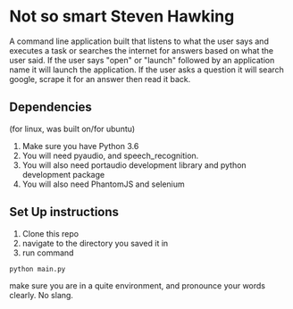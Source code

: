 # Not so smart Steven Hawking

A command line application built that listens to what the user says and executes a task or searches the internet for answers based on what the user said. If the user says "open" or "launch" followed by an application name it will launch the application. If the user asks a question it will search google, scrape it for an answer then read it back. 

## Dependencies
(for linux, was built on/for ubuntu)
1. Make sure you have Python 3.6
1. You will need pyaudio, and speech_recognition.
1. You will also need portaudio development library and python development package
1. You will also need PhantomJS and selenium

## Set Up instructions
1. Clone this repo
1. navigate to the directory you saved it in
1. run command
```
python main.py
```

make sure you are in a quite environment, and pronounce your words clearly. No slang.
